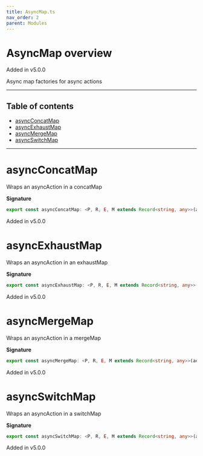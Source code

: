 ```yaml
---
title: AsyncMap.ts
nav_order: 2
parent: Modules
---
```


# AsyncMap overview

Added in v5.0.0

Async map factories for async actions

---

<h2 class="text-delta">Table of contents</h2>

- [asyncConcatMap](#asyncconcatmap)
- [asyncExhaustMap](#asyncexhaustmap)
- [asyncMergeMap](#asyncmergemap)
- [asyncSwitchMap](#asyncswitchmap)

---

# asyncConcatMap

Wraps an asyncAction in a concatMap

**Signature**

```ts
export const asyncConcatMap: <P, R, E, M extends Record<string, any>>(action: AsyncActionCreators<P, R, E, M>, project: (params: P, meta: M) => Observable<R>) => (obs: Observable<TypedAction>) => Observable<Action<Success<P, R>, M> | Action<Failure<P, E>, M>> = ...
```

Added in v5.0.0

# asyncExhaustMap

Wraps an asyncAction in an exhaustMap

**Signature**

```ts
export const asyncExhaustMap: <P, R, E, M extends Record<string, any>>(action: AsyncActionCreators<P, R, E, M>, project: (params: P, meta: M) => Observable<R>) => (obs: Observable<TypedAction>) => Observable<Action<Success<P, R>, M> | Action<Failure<P, E>, M>> = ...
```

Added in v5.0.0

# asyncMergeMap

Wraps an asyncAction in a mergeMap

**Signature**

```ts
export const asyncMergeMap: <P, R, E, M extends Record<string, any>>(action: AsyncActionCreators<P, R, E, M>, project: (params: P, meta: M) => Observable<R>) => (obs: Observable<TypedAction>) => Observable<Action<Success<P, R>, M> | Action<Failure<P, E>, M>> = ...
```

Added in v5.0.0

# asyncSwitchMap

Wraps an asyncAction in a switchMap

**Signature**

```ts
export const asyncSwitchMap: <P, R, E, M extends Record<string, any>>(action: AsyncActionCreators<P, R, E, M>, project: (params: P, meta: M) => Observable<R>) => (obs: Observable<TypedAction>) => Observable<Action<Success<P, R>, M> | Action<Failure<P, E>, M>> = ...
```

Added in v5.0.0

